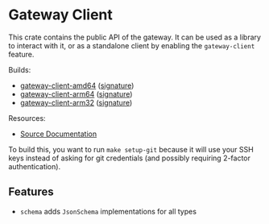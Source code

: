 # Gateway Client

This crate contains the public API of the gateway. It can be used as a library to interact
with it, or as a standalone client by enabling the `gateway-client` feature.

Builds:
- [gateway-client-amd64][] ([signature][gateway-client-amd64.sig])
- [gateway-client-arm64][] ([signature][gateway-client-arm64.sig])
- [gateway-client-arm32][] ([signature][gateway-client-arm32.sig])

Resources:
- [Source Documentation][rustdoc]

[gateway-client-amd64]: https://fractalnetworks.gitlab.io/gateway-client/gateway-client-amd64
[gateway-client-arm64]: https://fractalnetworks.gitlab.io/gateway-client/gateway-client-arm64
[gateway-client-arm32]: https://fractalnetworks.gitlab.io/gateway-client/gateway-client-arm32

[gateway-client-amd64.sig]: https://fractalnetworks.gitlab.io/gateway-client/gateway-client-amd64.sig
[gateway-client-arm64.sig]: https://fractalnetworks.gitlab.io/gateway-client/gateway-client-arm64.sig
[gateway-client-arm32.sig]: https://fractalnetworks.gitlab.io/gateway-client/gateway-client-arm32.sig

[rustdoc]: https://fractalnetworks.gitlab.io/gateway-client/doc/gateway_client
[registry]: https://gitlab.com/fractalnetworks/gateway-client/container_registry

To build this, you want to run `make setup-git` because it will use your SSH keys instead of asking for git credentials (and possibly requiring 2-factor authentication).

## Features

- `schema` adds `JsonSchema` implementations for all types
